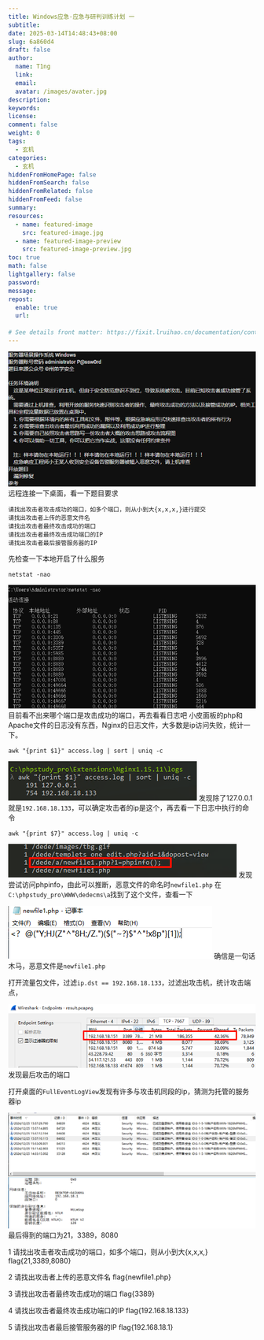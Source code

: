 ```yaml
---
title: Windows应急-应急与研判训练计划 一
subtitle:
date: 2025-03-14T14:48:43+08:00
slug: 6a860d4
draft: false
author:
  name: T1ng
  link:
  email:
  avatar: /images/avater.jpg
description:
keywords:
license:
comment: false
weight: 0
tags:
  - 玄机
categories:
  - 玄机
hiddenFromHomePage: false
hiddenFromSearch: false
hiddenFromRelated: false
hiddenFromFeed: false
summary:
resources:
  - name: featured-image
    src: featured-image.jpg
  - name: featured-image-preview
    src: featured-image-preview.jpg
toc: true
math: false
lightgallery: false
password:
message:
repost:
  enable: true
  url:

# See details front matter: https://fixit.lruihao.cn/documentation/content-management/introduction/#front-matter
---
```


<!--more-->

<!-- Place resource files in the current article directory and reference them using relative paths, like this: `![alt](images/screenshot.jpg)`. -->



![](images/8debf0c317d064845d5c1a246072fefc.png)
远程连接一下桌面，看一下题目要求

```
请找出攻击者攻击成功的端口，如多个端口，则从小到大{x,x,x,}进行提交     
请找出攻击者上传的恶意文件名		
请找出攻击者最终攻击成功的端口	
请找出攻击者最终攻击成功端口的IP	
请找出攻击者最后接管服务器的IP	
```

先检查一下本地开启了什么服务

``` Shell
netstat -nao
```



![](images/94387aae53d5f869724b52db903c0dff.png)
目前看不出来哪个端口是攻击成功的端口，再去看看日志吧
小皮面板的php和Apache文件的日志没有东西，Nginx的日志文件，大多数是ip访问失败，统计一下。

```
awk "{print $1}" access.log | sort | uniq -c
```



![](images/0625467981a425efc2e783f2279b62d9.png)
发现除了127.0.0.1就是`192.168.18.133`，可以确定攻击者的ip是这个，再去看一下日志中执行的命令

```
awk "{print $7}" access.log | uniq -c
```



![](images/d839dd43fec1f3019671854267f7516a.png)
发现尝试访问phpinfo，由此可以推断，恶意文件的命名时`newfile1.php`
在`C:\phpstudy_pro\WWW\dedecms\a`找到了这个文件，查看一下

![](images/52645ea5b6f13e90d605563598cef543.png)
确信是一句话木马，恶意文件是`newfile1.php`

打开流量包文件，过滤`ip.dst == 192.168.18.133`，过滤出攻击机，统计攻击端点，

![](images/e036e7a58e347b5aeb8dd24cf49687b2.png)
发现最后攻击的端口

打开桌面的`FullEventLogView`发现有许多与攻击机同段的ip，猜测为托管的服务器ip

![](images/255c597cbc5e79fe040f73ee33c93dc9.png)
最后得到的端口为21，3389，8080


 1 请找出攻击者攻击成功的端口，如多个端口，则从小到大{x,x,x,}
flag{21,3389,8080}

  2 请找出攻击者上传的恶意文件名
flag{newfile1.php}

  3 请找出攻击者最终攻击成功的端口
flag{3389}

  4 请找出攻击者最终攻击成功端口的IP
flag{192.168.18.133}

   5 请找出攻击者最后接管服务器的IP
flag{192.168.18.1}
